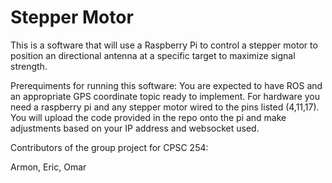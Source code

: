 # Stepper Motor

This is a software that will use a Raspberry Pi to control a stepper motor to position an directional antenna at a specific target to maximize signal strength.

Prerequiments for running this software: You are expected to have ROS and an appropriate GPS coordinate topic ready to implement. For hardware you need a raspberry pi and any stepper motor wired to the pins listed (4,11,17). You will upload the code provided in the repo onto the pi and make adjustments based on your IP address and websocket used.

Contributors of the group project for CPSC 254:

Armon, Eric, Omar
